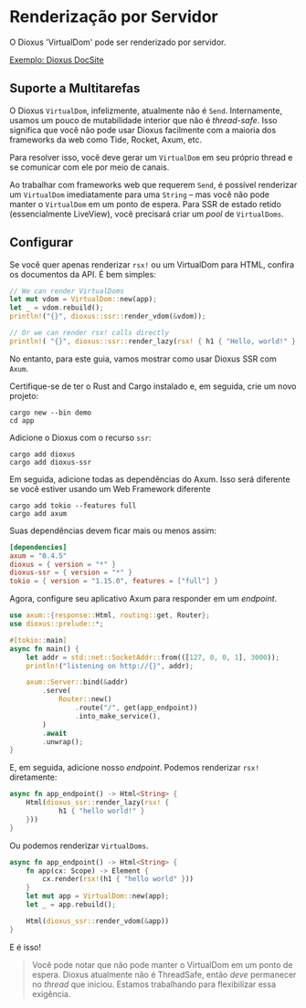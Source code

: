# Renderização por Servidor

O Dioxus 'VirtualDom' pode ser renderizado por servidor.

[Exemplo: Dioxus DocSite](https://github.com/dioxusLabs/docsite)

## Suporte a Multitarefas

O Dioxus `VirtualDom`, infelizmente, atualmente não é `Send`. Internamente, usamos um pouco de mutabilidade interior que não é _thread-safe_. Isso significa que você não pode usar Dioxus facilmente com a maioria dos frameworks da web como Tide, Rocket, Axum, etc.

Para resolver isso, você deve gerar um `VirtualDom` em seu próprio thread e se comunicar com ele por meio de canais.

Ao trabalhar com frameworks web que requerem `Send`, é possível renderizar um `VirtualDom` imediatamente para uma `String` – mas você não pode manter o `VirtualDom` em um ponto de espera. Para SSR de estado retido (essencialmente LiveView), você precisará criar um _pool_ de `VirtualDoms`.

## Configurar

Se você quer apenas renderizar `rsx!` ou um VirtualDom para HTML, confira os documentos da API. É bem simples:

```rust
// We can render VirtualDoms
let mut vdom = VirtualDom::new(app);
let _ = vdom.rebuild();
println!("{}", dioxus::ssr::render_vdom(&vdom));

// Or we can render rsx! calls directly
println!( "{}", dioxus::ssr::render_lazy(rsx! { h1 { "Hello, world!" } } );
```

No entanto, para este guia, vamos mostrar como usar Dioxus SSR com `Axum`.

Certifique-se de ter o Rust and Cargo instalado e, em seguida, crie um novo projeto:

```shell
cargo new --bin demo
cd app
```

Adicione o Dioxus com o recurso `ssr`:

```shell
cargo add dioxus
cargo add dioxus-ssr
```

Em seguida, adicione todas as dependências do Axum. Isso será diferente se você estiver usando um Web Framework diferente

```
cargo add tokio --features full
cargo add axum
```

Suas dependências devem ficar mais ou menos assim:

```toml
[dependencies]
axum = "0.4.5"
dioxus = { version = "*" }
dioxus-ssr = { version = "*" }
tokio = { version = "1.15.0", features = ["full"] }
```

Agora, configure seu aplicativo Axum para responder em um _endpoint_.

```rust
use axum::{response::Html, routing::get, Router};
use dioxus::prelude::*;

#[tokio::main]
async fn main() {
    let addr = std::net::SocketAddr::from(([127, 0, 0, 1], 3000));
    println!("listening on http://{}", addr);

    axum::Server::bind(&addr)
        .serve(
            Router::new()
                .route("/", get(app_endpoint))
                .into_make_service(),
        )
        .await
        .unwrap();
}
```

E, em seguida, adicione nosso _endpoint_. Podemos renderizar `rsx!` diretamente:

```rust
async fn app_endpoint() -> Html<String> {
    Html(dioxus_ssr::render_lazy(rsx! {
            h1 { "hello world!" }
    }))
}
```

Ou podemos renderizar `VirtualDoms`.

```rust
async fn app_endpoint() -> Html<String> {
    fn app(cx: Scope) -> Element {
        cx.render(rsx!(h1 { "hello world" }))
    }
    let mut app = VirtualDom::new(app);
    let _ = app.rebuild();

    Html(dioxus_ssr::render_vdom(&app))
}
```

E é isso!

> Você pode notar que não pode manter o VirtualDom em um ponto de espera. Dioxus atualmente não é ThreadSafe, então _deve_ permanecer no _thread_ que iniciou. Estamos trabalhando para flexibilizar essa exigência.
